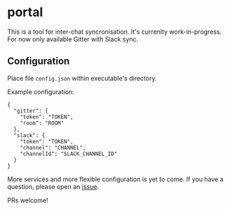 # portal

This is a tool for inter-chat syncronisation. It's currenlty work-in-progress.
For now only available Gitter with Slack sync.

## Configuration

Place file ```config.json``` within executable's directory.

Example configuration:
```
{
  "gitter": {
    "token": "TOKEN",
    "room": "ROOM"
  },
  "slack": {
    "token": "TOKEN",
    "channel": "CHANNEL",
    "channelId": "SLACK_CHANNEL_ID"
  }
}
```

More services and more flexible configuration is yet to come.
If you have a question, please open an [issue](https://github.com/spb-frontend/portal/issues).

PRs welcome!
